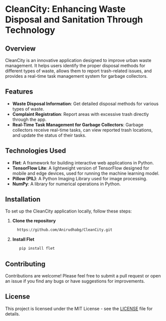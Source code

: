 # CleanCity: Enhancing Waste Disposal and Sanitation Through Technology

## Overview

CleanCity is an innovative application designed to improve urban waste management. It helps users identify the proper disposal methods for different types of waste, allows them to report trash-related issues, and provides a real-time task management system for garbage collectors.

## Features

- **Waste Disposal Information**: Get detailed disposal methods for various types of waste.
- **Complaint Registration**: Report areas with excessive trash directly through the app.
- **Real-Time Task Management for Garbage Collectors**: Garbage collectors receive real-time tasks, can view reported trash locations, and update the status of their tasks.

## Technologies Used

- **Flet**: A framework for building interactive web applications in Python.
- **TensorFlow Lite**: A lightweight version of TensorFlow designed for mobile and edge devices, used for running the machine learning model.
- **Pillow (PIL)**: A Python Imaging Library used for image processing.
- **NumPy**: A library for numerical operations in Python.

## Installation
To set up the CleanCity application locally, follow these steps:
1. **Clone the repository**
   ```bash
     https://github.com/Anirudhabg/CleanCity.git
   ```
2. **Install Flet**
   ```bash
      pip install flet
   ```
## Contributing

Contributions are welcome! Please feel free to submit a pull request or open an issue if you find any bugs or have suggestions for improvements.

## License

This project is licensed under the MIT License - see the [LICENSE](LICENSE) file for details.
